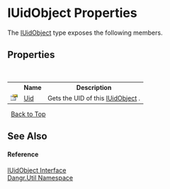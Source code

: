 # IUidObject Properties
 

The <a href="T_Dangr_Util_IUidObject">IUidObject</a> type exposes the following members.


## Properties
&nbsp;<table><tr><th></th><th>Name</th><th>Description</th></tr><tr><td>![Public property](media/pubproperty.gif "Public property")</td><td><a href="P_Dangr_Util_IUidObject_Uid">Uid</a></td><td>
Gets the UID of this <a href="T_Dangr_Util_IUidObject">IUidObject</a> .</td></tr></table>&nbsp;
<a href="#iuidobject-properties">Back to Top</a>

## See Also


#### Reference
<a href="T_Dangr_Util_IUidObject">IUidObject Interface</a><br /><a href="N_Dangr_Util">Dangr.Util Namespace</a><br />